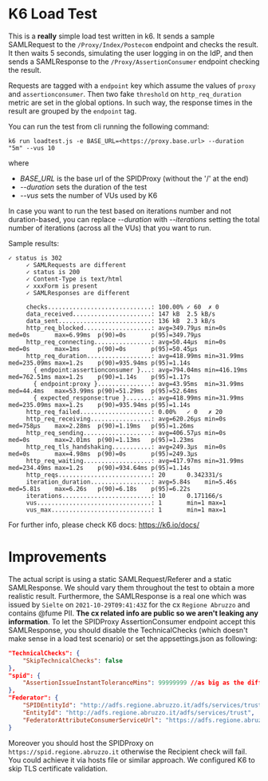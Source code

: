 # K6 Load Test

This is a **really** simple load test written in k6. It sends a sample SAMLRequest to the `/Proxy/Index/Postecom` endpoint and checks the result. It then waits 5 seconds, simulating the user logging in on the IdP, and then sends a SAMLResponse to the `/Proxy/AssertionConsumer` endpoint checking the result.

Requests are tagged with a `endpoint` key which assume the values of `proxy` and `assertionconsumer`. Then two fake `threshold` on `http_req_duration` metric are set in the global options. In such way, the response times in the result are grouped by the `endpoint` tag.

You can run the test from cli running the following command:
```
k6 run loadtest.js -e BASE_URL=<https://proxy.base.url> --duration "5m" --vus 10
```
where
 - *BASE_URL* is the base url of the SPIDProxy (without the '/' at the end)
 - *--duration* sets the duration of the test
 - *--vus* sets the number of VUs used by K6

 In case you want to run the test based on iterations number and not duration-based, you can replace *--duration* with *--iterations* setting the total number of iterations (across all the VUs) that you want to run.

Sample results:
```
✓ status is 302
     ✓ SAMLRequests are different
     ✓ status is 200
     ✓ Content-Type is text/html
     ✓ xxxForm is present
     ✓ SAMLResponses are different

     checks.............................: 100.00% ✓ 60  ✗ 0  
     data_received......................: 147 kB  2.5 kB/s
     data_sent..........................: 136 kB  2.3 kB/s
     http_req_blocked...................: avg=349.79µs min=0s       med=0s       max=6.99ms  p(90)=0s       p(95)=349.79µs
     http_req_connecting................: avg=50.44µs  min=0s       med=0s       max=1ms     p(90)=0s       p(95)=50.45µs 
     http_req_duration..................: avg=418.99ms min=31.99ms  med=235.09ms max=1.2s    p(90)=935.94ms p(95)=1.14s   
       { endpoint:assertionconsumer }...: avg=794.04ms min=416.19ms med=762.51ms max=1.2s    p(90)=1.14s    p(95)=1.17s   
       { endpoint:proxy }...............: avg=43.95ms  min=31.99ms  med=44.4ms   max=53.99ms p(90)=51.29ms  p(95)=52.64ms 
       { expected_response:true }.......: avg=418.99ms min=31.99ms  med=235.09ms max=1.2s    p(90)=935.94ms p(95)=1.14s   
     http_req_failed....................: 0.00%   ✓ 0   ✗ 20 
     http_req_receiving.................: avg=620.26µs min=0s       med=758µs    max=2.28ms  p(90)=1.19ms   p(95)=1.26ms  
     http_req_sending...................: avg=406.57µs min=0s       med=0s       max=2.01ms  p(90)=1.13ms   p(95)=1.23ms  
     http_req_tls_handshaking...........: avg=249.3µs  min=0s       med=0s       max=4.98ms  p(90)=0s       p(95)=249.3µs 
     http_req_waiting...................: avg=417.97ms min=31.99ms  med=234.49ms max=1.2s    p(90)=934.64ms p(95)=1.14s   
     http_reqs..........................: 20      0.342331/s
     iteration_duration.................: avg=5.84s    min=5.46s    med=5.81s    max=6.26s   p(90)=6.18s    p(95)=6.22s   
     iterations.........................: 10      0.171166/s
     vus................................: 1       min=1 max=1
     vus_max............................: 1       min=1 max=1
```
 For further info, please check K6 docs: https://k6.io/docs/

 # Improvements
 The actual script is using a static SAMLRequest/Referer and a static SAMLResponse. We should vary them throughout the test to obtain a more realistic result. Furthermore, the SAMLResponse is a real one which was issued by `Sielte` on `2021-10-29T09:41:43Z` for the cx `Regione Abruzzo` and contains @fume PII. **The cx related info are public so we aren't leaking any information**.
 To let the SPIDProxy AssertionConsumer endpoint accept this SAMLResponse, you should disable the TechnicalChecks (which doesn't make sense in a load test scenario) or set the appsettings.json as following:

```json
"TechnicalChecks": {
    "SkipTechnicalChecks": false
},
"spid": {
	"AssertionIssueInstantToleranceMins": 99999999 //as big as the difference between UtcNow and 2021-10-29T09:41:43Z
},
"Federator": {
	"SPIDEntityId": "http://adfs.regione.abruzzo.it/adfs/services/trust",
	"EntityId": "http://adfs.regione.abruzzo.it/adfs/services/trust",
	"FederatorAttributeConsumerServiceUrl": "https://adfs.regione.abruzzo.it/adfs/ls"
}
```
Moreover you should host the SPIDProxy on `https://spid.regione.abruzzo.it` otherwise the Recipient check will fail. You could achieve it via hosts file or similar approach. We configured K6 to skip TLS certificate validation.